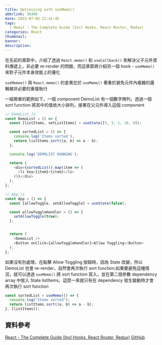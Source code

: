```yaml
---
title: Optimizing with useMemo()
abbrlink: 38306
date: 2022-07-05 22:41:45
tags:
  - React - The Complete Guide (Incl Hooks, React Router, Redux)
categories: React
thumbnail:
banner:
description:
---
```


<!-- @format -->

在先前的章節中，介紹了透過 `React.memo()` 和 `useCallback()` 來解決父子元件資料傳遞上，非必要 re-render 的問題，而這章節將介紹另一個 hook - `useMemo()` 來對子元件本身效能上的優化

<!-- more -->

`useMemoe()` 與 `React.memo()` 的差異在於 `useMemo()` 著重於避免元件內複雜的邏輯被非必要的重複執行

一組簡單的範例如下，一個 component DemoList 有一個數字陣列，透過一個 sort function 將其中的值依大小排列，接著在父元件導入這個 component

```js
// DemoList.js
const DemoList = () => {
  const [listItems, setListItems] = useState([5, 3, 1, 10, 9]);

  const sortedList = () => {
    console.log('Items sorted');
    return listItems.sort((a, b) => a - b);
  };

  console.log('DEMOLIST RUNNING');

  return (
    <div>{sortedList().map(item => (
      <li key={item}>{item}</li>
    ))}</div>
  );
};

// App.js
const App = () => {
  const [allowToggle, setAllowToggle] = useState(false);

  const allowToggleHandler = () => {
    setAllowToggle(true);
  };


  return (
    <DemoList />
    <Button onClick={allowToggleHandler}>Allow Toggling</Button>
  );
};
```

如果沒有別處理，在點擊 Allow Toggling 按鈕時，因為 State 改變，所以 DemoList 也會 re-render，自然會再次執行 sort function;如果要避免這種情況，就可以透過 `useMemo()` 將 sort function 寫入，並在第二個參數 dependency array 中放入 State listItems，這麼一來就只有在 dependency 發生變動時才會再次執行 sort function

```js
const sortedList = useMemo(() => {
  console.log("Items sorted");
  return listItems.sort((a, b) => a - b);
}, [listItems]);
```

## 資料參考

[React - The Complete Guide (Incl Hooks, React Router, Redux)](https://www.udemy.com/course/react-the-complete-guide-incl-redux/)
[GitHub](https://github.com/Jerry-Yeh/Jerry-Yeh-React-The-Complete-Guide-Section12/commit/4d7332f6e034ad8ec7f4bfbe94a9b3cb17d02eaa)
